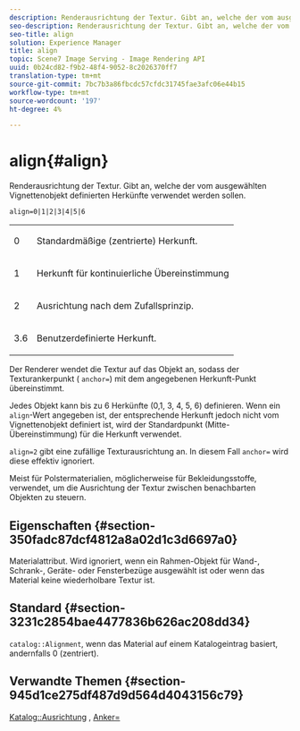 ```yaml
---
description: Renderausrichtung der Textur. Gibt an, welche der vom ausgewählten Vignettenobjekt definierten Herkünfte verwendet werden sollen.
seo-description: Renderausrichtung der Textur. Gibt an, welche der vom ausgewählten Vignettenobjekt definierten Herkünfte verwendet werden sollen.
seo-title: align
solution: Experience Manager
title: align
topic: Scene7 Image Serving - Image Rendering API
uuid: 0b24cd82-f9b2-48f4-9052-8c2026370ff7
translation-type: tm+mt
source-git-commit: 7bc7b3a86fbcdc57cfdc31745fae3afc06e44b15
workflow-type: tm+mt
source-wordcount: '197'
ht-degree: 4%

---
```



# align{#align}

Renderausrichtung der Textur. Gibt an, welche der vom ausgewählten Vignettenobjekt definierten Herkünfte verwendet werden sollen.

`align=0|1|2|3|4|5|6`

<table id="simpletable_D15233999E35488EB2F933BD72798E2F"> 
 <tr class="strow"> 
  <td class="stentry"> <p>0 </p></td> 
  <td class="stentry"> <p>Standardmäßige (zentrierte) Herkunft. </p></td> 
 </tr> 
 <tr class="strow"> 
  <td class="stentry"> <p>1 </p></td> 
  <td class="stentry"> <p>Herkunft für kontinuierliche Übereinstimmung </p></td> 
 </tr> 
 <tr class="strow"> 
  <td class="stentry"> <p>2 </p></td> 
  <td class="stentry"> <p>Ausrichtung nach dem Zufallsprinzip. </p></td> 
 </tr> 
 <tr class="strow"> 
  <td class="stentry"> <p>3.6 </p></td> 
  <td class="stentry"> <p>Benutzerdefinierte Herkunft. </p></td> 
 </tr> 
</table>

Der Renderer wendet die Textur auf das Objekt an, sodass der Texturankerpunkt ( `anchor=`) mit dem angegebenen Herkunft-Punkt übereinstimmt.

Jedes Objekt kann bis zu 6 Herkünfte (0,1, 3, 4, 5, 6) definieren. Wenn ein `align`-Wert angegeben ist, der entsprechende Herkunft jedoch nicht vom Vignettenobjekt definiert ist, wird der Standardpunkt (Mitte-Übereinstimmung) für die Herkunft verwendet.

`align=2` gibt eine zufällige Texturausrichtung an. In diesem Fall  `anchor=` wird diese effektiv ignoriert.

Meist für Polstermaterialien, möglicherweise für Bekleidungsstoffe, verwendet, um die Ausrichtung der Textur zwischen benachbarten Objekten zu steuern.

## Eigenschaften {#section-350fadc87dcf4812a8a02d1c3d6697a0}

Materialattribut. Wird ignoriert, wenn ein Rahmen-Objekt für Wand-, Schrank-, Geräte- oder Fensterbezüge ausgewählt ist oder wenn das Material keine wiederholbare Textur ist.

## Standard {#section-3231c2854bae4477836b626ac208dd34}

`catalog::Alignment`, wenn das Material auf einem Katalogeintrag basiert, andernfalls 0 (zentriert).

## Verwandte Themen {#section-945d1ce275df487d9d564d4043156c79}

[Katalog::Ausrichtung](../../../../../ir-api/material-cat/image-rendering-api-ref/c-ir-material-catalog/c-ir-material-data-reference/r-ir-alignment.md#reference-e52152e8dc244d0aa13b40c615d0f399) ,  [Anker=](../../../../../ir-api/http-protocol/image-rendering-api-ref/c-ir-http-protocol-ref/c-ir-http-protocol-command-reference/r-ir-http-anchor.md#reference-d53923d785c9442997dc7f2199524c26)

